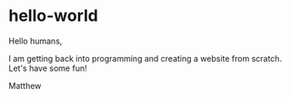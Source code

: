 # hello-world

Hello humans, 

I am getting back into programming and creating a website from scratch.  Let's have some fun!

Matthew   
